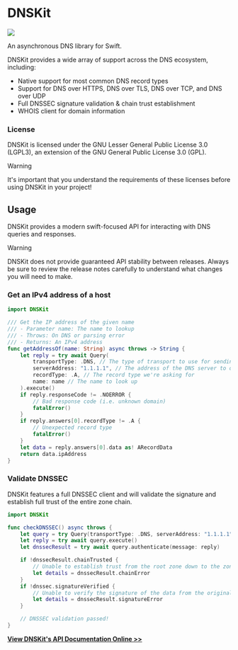 # DNSKit

[![](https://img.shields.io/endpoint?url=https%3A%2F%2Fswiftpackageindex.com%2Fapi%2Fpackages%2Fdns-inspector%2Fdnskit%2Fbadge%3Ftype%3Dswift-versions)](https://swiftpackageindex.com/dns-inspector/dnskit)

An asynchronous DNS library for Swift.

DNSKit provides a wide array of support across the DNS ecosystem, including:

- Native support for most common DNS record types
- Support for DNS over HTTPS, DNS over TLS, DNS over TCP, and DNS over UDP
- Full DNSSEC signature validation & chain trust establishment
- WHOIS client for domain information

### License

DNSKit is licensed under the GNU Lesser General Public License 3.0 (LGPL3), an extension of the GNU General Public License 3.0 (GPL).

> [!WARNING]  
> It's important that you understand the requirements of these licenses before using DNSKit in your project!

## Usage

DNSKit provides a modern swift-focused API for interacting with DNS queries and responses.

> [!WARNING]  
> DNSKit does not provide guaranteed API stability between releases. Always be sure to review the release notes carefully to understand what changes you will need to make.

### Get an IPv4 address of a host

```swift
import DNSKit

/// Get the IP address of the given name
/// - Parameter name: The name to lookup
/// - Throws: On DNS or parsing error
/// - Returns: An IPv4 address
func getAddressOf(name: String) async throws -> String {
    let reply = try await Query(
        transportType: .DNS, // The type of transport to use for sending the request, in this case plain DNS
        serverAddress: "1.1.1.1", // The address of the DNS server to query
        recordType: .A, // The record type we're asking for
        name: name // The name to look up
    ).execute()
    if reply.responseCode != .NOERROR {
        // Bad response code (i.e. unknown domain)
        fatalError()
    }
    if reply.answers[0].recordType != .A {
        // Unexpected record type
        fatalError()
    }
    let data = reply.answers[0].data as! ARecordData
    return data.ipAddress
}
```

### Validate DNSSEC

DNSKit features a full DNSSEC client and will validate the signature and establish full trust of the entire zone chain.

```swift
import DNSKit

func checkDNSSEC() async throws {
    let query = try Query(transportType: .DNS, serverAddress: "1.1.1.1", recordType: .A, name: "example.com")
    let reply = try await query.execute()
    let dnssecResult = try await query.authenticate(message: reply)

    if !dnssecResult.chainTrusted {
        // Unable to establish trust from the root zone down to the zone in the query
        let details = dnssecResult.chainError
    }
    if !dnssec.signatureVerified {
        // Unable to verify the signature of the data from the original reply
        let details = dnssecResult.signatureError
    }

    // DNSSEC validation passed!
}
```

[**View DNSKit's API Documentation Online >>**](https://swiftpackageindex.com/dns-inspector/dnskit/documentation/dnskit)
